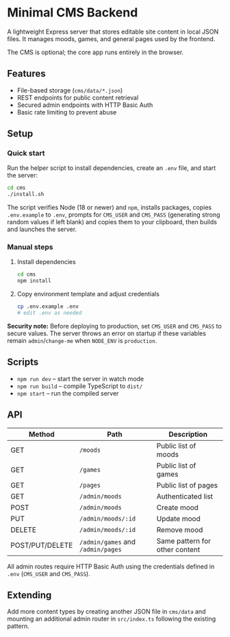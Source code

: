 # Minimal CMS Backend

A lightweight Express server that stores editable site content in local JSON files. It manages moods, games, and general pages used by the frontend.

The CMS is optional; the core app runs entirely in the browser.

## Features
- File-based storage (`cms/data/*.json`)
- REST endpoints for public content retrieval
- Secured admin endpoints with HTTP Basic Auth
- Basic rate limiting to prevent abuse

## Setup

### Quick start
Run the helper script to install dependencies, create an `.env` file, and start the server:

```bash
cd cms
./install.sh
```

The script verifies Node (18 or newer) and `npm`, installs packages, copies `.env.example` to `.env`, prompts for `CMS_USER` and `CMS_PASS` (generating strong random values if left blank) and copies them to your clipboard, then builds and launches the server.

### Manual steps
1. Install dependencies
   ```bash
   cd cms
   npm install
   ```
2. Copy environment template and adjust credentials
   ```bash
   cp .env.example .env
   # edit .env as needed
   ```

**Security note:** Before deploying to production, set `CMS_USER` and `CMS_PASS` to secure values. The server throws an error on startup if these variables remain `admin`/`change-me` when `NODE_ENV` is `production`.

## Scripts
- `npm run dev` – start the server in watch mode
- `npm run build` – compile TypeScript to `dist/`
- `npm start` – run the compiled server

## API
| Method | Path | Description |
|--------|------|-------------|
| GET | `/moods` | Public list of moods |
| GET | `/games` | Public list of games |
| GET | `/pages` | Public list of pages |
| GET | `/admin/moods` | Authenticated list |
| POST | `/admin/moods` | Create mood |
| PUT | `/admin/moods/:id` | Update mood |
| DELETE | `/admin/moods/:id` | Remove mood |
| POST/PUT/DELETE | `/admin/games` and `/admin/pages` | Same pattern for other content |

All admin routes require HTTP Basic Auth using the credentials defined in `.env` (`CMS_USER` and `CMS_PASS`).

## Extending
Add more content types by creating another JSON file in `cms/data` and mounting an additional admin router in `src/index.ts` following the existing pattern.
